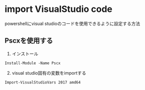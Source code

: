 # import VisualStudio code
powershellにvisual studioのコードを使用できるように設定する方法

## Pscxを使用する

1. インストール
```
Install-Module -Name Pscx 
```

2. visual studio固有の変数をimportする
```
Import-VisualStudioVars 2017 amd64
```
